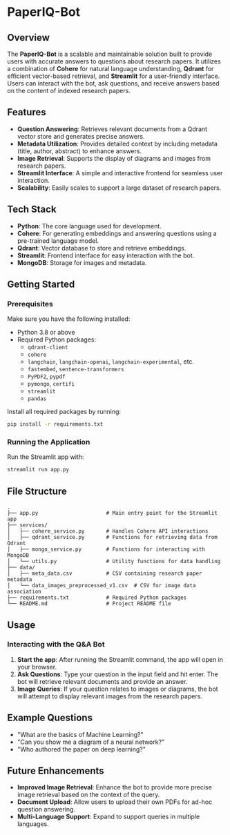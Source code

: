 # PaperIQ-Bot

## Overview
The **PaperIQ-Bot** is a scalable and maintainable solution built to provide users with accurate answers to questions about research papers. It utilizes a combination of **Cohere** for natural language understanding, **Qdrant** for efficient vector-based retrieval, and **Streamlit** for a user-friendly interface. Users can interact with the bot, ask questions, and receive answers based on the content of indexed research papers.

## Features
- **Question Answering**: Retrieves relevant documents from a Qdrant vector store and generates precise answers.
- **Metadata Utilization**: Provides detailed context by including metadata (title, author, abstract) to enhance answers.
- **Image Retrieval**: Supports the display of diagrams and images from research papers.
- **Streamlit Interface**: A simple and interactive frontend for seamless user interaction.
- **Scalability**: Easily scales to support a large dataset of research papers.

## Tech Stack
- **Python**: The core language used for development.
- **Cohere**: For generating embeddings and answering questions using a pre-trained language model.
- **Qdrant**: Vector database to store and retrieve embeddings.
- **Streamlit**: Frontend interface for easy interaction with the bot.
- **MongoDB**: Storage for images and metadata.

## Getting Started

### Prerequisites
Make sure you have the following installed:
- Python 3.8 or above
- Required Python packages:
  - `qdrant-client`
  - `cohere`
  - `langchain`, `langchain-openai`, `langchain-experimental`, etc.
  - `fastembed`, `sentence-transformers`
  - `PyPDF2`, `pypdf`
  - `pymongo`, `certifi`
  - `streamlit`
  - `pandas`

Install all required packages by running:
```bash
pip install -r requirements.txt
```

### Running the Application
Run the Streamlit app with:
```bash
streamlit run app.py
```

## File Structure
```
.
├── app.py                      # Main entry point for the Streamlit app
├── services/
│   ├── cohere_service.py       # Handles Cohere API interactions
│   ├── qdrant_service.py       # Functions for retrieving data from Qdrant
│   ├── mongo_service.py        # Functions for interacting with MongoDB
│   └── utils.py                # Utility functions for data handling
├── data/
│   ├── meta_data.csv           # CSV containing research paper metadata
│   └── data_images_preprocessed_v1.csv  # CSV for image data association
├── requirements.txt            # Required Python packages
└── README.md                   # Project README file
```

## Usage

### Interacting with the Q&A Bot
1. **Start the app**: After running the Streamlit command, the app will open in your browser.
2. **Ask Questions**: Type your question in the input field and hit enter. The bot will retrieve relevant documents and provide an answer.
3. **Image Queries**: If your question relates to images or diagrams, the bot will attempt to display relevant images from the research papers.

## Example Questions
- "What are the basics of Machine Learning?"
- "Can you show me a diagram of a neural network?"
- "Who authored the paper on deep learning?"

## Future Enhancements
- **Improved Image Retrieval**: Enhance the bot to provide more precise image retrieval based on the context of the query.
- **Document Upload**: Allow users to upload their own PDFs for ad-hoc question answering.
- **Multi-Language Support**: Expand to support queries in multiple languages.
